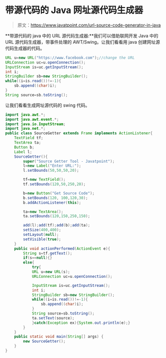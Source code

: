 # 带源代码的 Java 网址源代码生成器

> 原文：<https://www.javatpoint.com/url-source-code-generator-in-java>

**带源代码的 java 中的 URL 源代码生成器:**我们可以借助联网开发 Java 中的 URL 源代码生成器，带事件处理的 AWT/Swing。让我们看看用 java 创建网址源代码生成器的代码。

```java
URL u=new URL("https://www.facebook.com");//change the URL
URLConnection uc=u.openConnection();
InputStream is=uc.getInputStream();
int i;
StringBuilder sb=new StringBuilder();
while((i=is.read())!=-1){
	sb.append((char)i);
}
String source=sb.toString();

```

让我们看看生成网址源代码的 swing 代码。

```java
import java.awt.*;
import java.awt.event.*;
import java.io.InputStream;
import java.net.*;
public class SourceGetter extends Frame implements ActionListener{
	TextField tf;
	TextArea ta;
	Button b;
	Label l;
	SourceGetter(){
		super("Source Getter Tool - Javatpoint");
		l=new Label("Enter URL:");
		l.setBounds(50,50,50,20);

		tf=new TextField();
		tf.setBounds(120,50,250,20);

		b=new Button("Get Source Code");
		b.setBounds(120, 100,120,30);
		b.addActionListener(this);

		ta=new TextArea();
		ta.setBounds(120,150,250,150);

		add(l);add(tf);add(b);add(ta);
		setSize(400,400);
		setLayout(null);
		setVisible(true);
	}
	public void actionPerformed(ActionEvent e){
		String s=tf.getText();
		if(s==null){}
		else{
			try{
			URL u=new URL(s);
			URLConnection uc=u.openConnection();

			InputStream is=uc.getInputStream();
			int i;
			StringBuilder sb=new StringBuilder();
			while((i=is.read())!=-1){
				sb.append((char)i);
			}
			String source=sb.toString();
			ta.setText(source);
			}catch(Exception ex){System.out.println(e);}
		}
	}
	public static void main(String[] args) {
		new SourceGetter();
	}
}

```